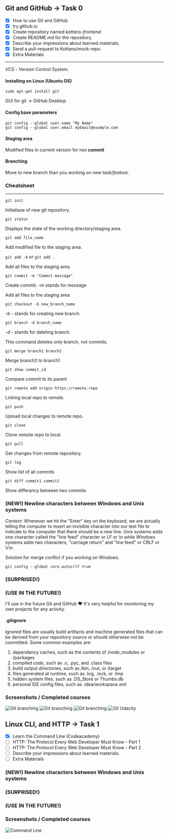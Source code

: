 
## Git and GitHub -> Task 0

- [x] How to use Git and GitHub
- [x] try.github.io
- [x] Create repository named *kottans-frontend*
- [x] Create README.md for the repository.
- [x] Describe your impressions about learned materials.
- [x] Send a pull-request to Kottans/mock-repo.
- [x] Extra Materials

---
*VCS* - Version Control System.

#### Installing on Linux (Ubuntu OS)

`sudo apt-get install git`

GUI for git -> GitHub Desktop

#### Config base parameters

```
git config --global user.name "My Name"
git config --global user.email myEmail@example.com
```
#### Staging area

Modified files in current version for nex **commit**

#### Branching 

Move to new branch than you working on new *task/feature*. 

### Cheatsheet
---
`git init`

Initialiaze of new git repository.

`git status`

Displays the state of the working directory/staging area.

`git add file_name`

Add modified file to the staging area.

`git add -A` or `git add .`

Add all files to the staging area.

`git commit -m "Commit message"` 

Create commit. *-m* stands for *message*

Add all files to the staging area.

` git checkout -b new_branch_name `

*-b* - stands for creating new branch.

` git branch -d branch_name `

*-d* - stands for deleting branch.

This command deletes only branch, not commits.

` git merge branch1 branch2 ` 

Merge branch2 to branch1.

` git show commit_id `

Compare commit to its parent

`git remote add origin https://remote.repo`

Linking local repo to remote.

`git push`

Upload local changes to remote repo.

`git clone`

Clone remote *repo* to local.

`git pull`

Get changes from remote repository.

`git log`

Show list of all commits

`git diff commit1 commit2`

Show differancy between two commits


### (NEW!) Newline characters between Windows and Unix systems

*Context*: Whenever we hit the "Enter" key on the keyboard, we are actually telling the computer to insert an invisible character into our text file to indicate to the computer that there should be a new line. *Unix* systems adds one character called the "line feed" character or LF or \n while *Windows* systems adds two characters, "carriage return" and "line feed" or CRLF or \r\n.

Solution for merge conflict if you working on Windows.

`git config --global core.autocrlf true`

### (SURPRISED!)

### (USE IN THE FUTURE!)

I'll use in the future Git and GitHub :heart: It's very helpful for monitoring my own projects for any activity.

#### .gitignore

Ignored files are usually build artifacts and machine generated files that can be derived from your repository source or should otherwise not be committed. Some common examples are:

1. dependency caches, such as the contents of /node_modules or /packages
2. compiled code, such as .o, .pyc, and .class files
3. build output directories, such as /bin, /out, or /target
4. files generated at runtime, such as .log, .lock, or .tmp
5. hidden system files, such as .DS_Store or Thumbs.db
6. personal IDE config files, such as .idea/workspace.xml

### Screenshots / Completed courses

![Git branching](img/learn_git1.png)
![Git branching](img/learn_git2.png)
![Git branching](img/learn_git3.png)
![Git Udacity](img/git_udacity.png)

## Linux CLI, and HTTP -> Task 1

- [x] Learn the Command Line (Codeacademy)
- [ ] HTTP: The Protocol Every Web Developer Must Know - Part 1
- [ ] HTTP: The Protocol Every Web Developer Must Know - Part 2
- [ ] Describe your impressions about learned materials.
- [ ] Extra Materials

### (NEW!) Newline characters between Windows and Unix systems

### (SURPRISED!)

### (USE IN THE FUTURE!)

### Screenshots / Completed courses

![Command Line](img/CommandLine[Codeacademy].png)
